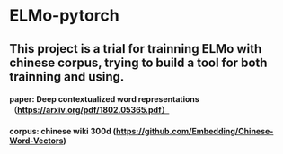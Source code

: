 # ELMo-pytorch

## This project is a trial for trainning ELMo with chinese corpus, trying to build a tool for both trainning and using.

#### paper: Deep contextualized word representations（https://arxiv.org/pdf/1802.05365.pdf）
#### corpus: chinese wiki 300d (https://github.com/Embedding/Chinese-Word-Vectors)

